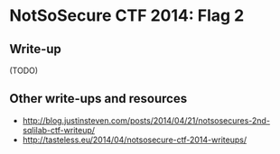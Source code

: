 # NotSoSecure CTF 2014: Flag 2

## Write-up

(TODO)

## Other write-ups and resources

* <http://blog.justinsteven.com/posts/2014/04/21/notsosecures-2nd-sqlilab-ctf-writeup/>
* <http://tasteless.eu/2014/04/notsosecure-ctf-2014-writeups/>
